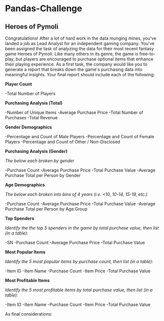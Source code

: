 # Pandas-Challenge

## Heroes of Pymoli

Congratulations! After a lot of hard work in the data munging mines, you've landed a job as Lead Analyst for an independent gaming company. You've been assigned the task of analyzing the data for their most recent fantasy game Heroes of Pymoli.
Like many others in its genre, the game is free-to-play, but players are encouraged to purchase optional items that enhance their playing experience. As a first task, the company would like you to generate a report that breaks down the game's purchasing data into meaningful insights.
Your final report should include each of the following:

**Player Count**

-Total Number of Players

**Purchasing Analysis (Total)**

-Number of Unique Items
-Average Purchase Price
-Total Number of Purchases
-Total Revenue

**Gender Demographics**

-Percentage and Count of Male Players
-Percentage and Count of Female Players
-Percentage and Count of Other / Non-Disclosed

**Purchasing Analysis (Gender)**

*The below each broken by gender*

-Purchase Count
-Average Purchase Price
-Total Purchase Value
-Average Purchase Total per Person by Gender

**Age Demographics**

*The below each broken into bins of 4 years (i.e. <10, 10-14, 15-19, etc.)*

-Purchase Count
-Average Purchase Price
-Total Purchase Value
-Average Purchase Total per Person by Age Group

**Top Spenders**

*Identify the the top 5 spenders in the game by total purchase value, then list (in a table):*

-SN
-Purchase Count
-Average Purchase Price
-Total Purchase Value

**Most Popular Items**

*Identify the 5 most popular items by purchase count, then list (in a table):*

-Item ID
-Item Name
-Purchase Count
-Item Price
-Total Purchase Value

**Most Profitable Items**

*Identify the 5 most profitable items by total purchase value, then list (in a table):*

-Item ID
-Item Name
-Purchase Count
-Item Price
-Total Purchase Value

As final considerations:

